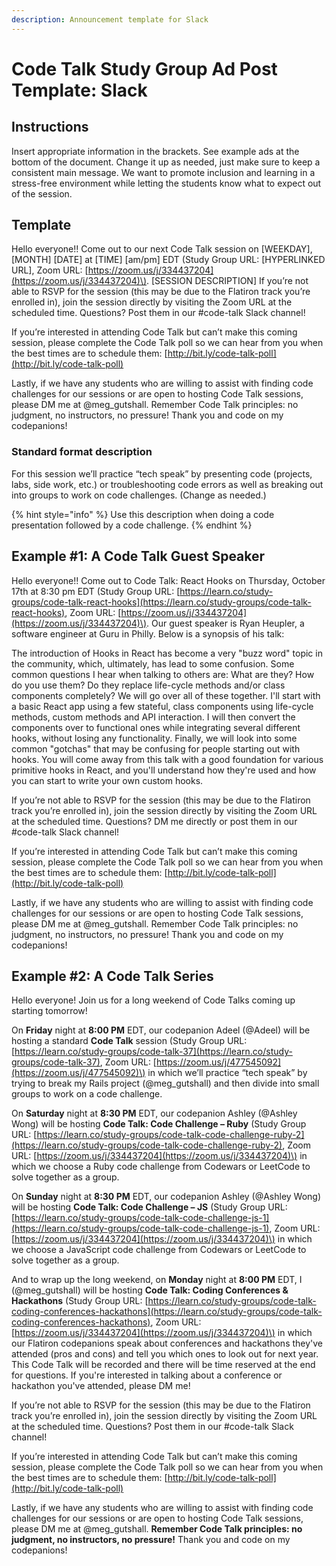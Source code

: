 ```yaml
---
description: Announcement template for Slack
---
```


# Code Talk Study Group Ad Post Template: Slack

## Instructions

Insert appropriate information in the brackets. See example ads at the bottom of the document. Change it up as needed, just make sure to keep a consistent main message. We want to promote inclusion and learning in a stress-free environment while letting the students know what to expect out of the session.

## Template

Hello everyone!! Come out to our next Code Talk session on \[WEEKDAY\], \[MONTH\] \[DATE\] at \[TIME\] \[am/pm\] EDT \(Study Group URL: \[HYPERLINKED URL\], Zoom URL: [https://zoom.us/j/334437204](https://zoom.us/j/334437204)\). \[SESSION DESCRIPTION\] If you’re not able to RSVP for the session \(this may be due to the Flatiron track you’re enrolled in\), join the session directly by visiting the Zoom URL at the scheduled time. Questions? Post them in our \#code-talk Slack channel!

If you’re interested in attending Code Talk but can’t make this coming session, please complete the Code Talk poll so we can hear from you when the best times are to schedule them: [http://bit.ly/code-talk-poll](http://bit.ly/code-talk-poll)

Lastly, if we have any students who are willing to assist with finding code challenges for our sessions or are open to hosting Code Talk sessions, please DM me at @meg\_gutshall. Remember Code Talk principles: no judgment, no instructors, no pressure! Thank you and code on my codepanions!

### Standard format description

For this session we’ll practice “tech speak” by presenting code \(projects, labs, side work, etc.\) or troubleshooting code errors as well as breaking out into groups to work on code challenges. \(Change as needed.\)

{% hint style="info" %}
Use this description when doing a code presentation followed by a code challenge.
{% endhint %}

## Example \#1: A Code Talk Guest Speaker

Hello everyone!! Come out to Code Talk: React Hooks on Thursday, October 17th at 8:30 pm EDT \(Study Group URL: [https://learn.co/study-groups/code-talk-react-hooks](https://learn.co/study-groups/code-talk-react-hooks), Zoom URL: [https://zoom.us/j/334437204](https://zoom.us/j/334437204)\). Our guest speaker is Ryan Heupler, a software engineer at Guru in Philly. Below is a synopsis of his talk:

The introduction of Hooks in React has become a very "buzz word" topic in the community, which, ultimately, has lead to some confusion. Some common questions I hear when talking to others are: What are they? How do you use them? Do they replace life-cycle methods and/or class components completely? We will go over all of these together. I'll start with a basic React app using a few stateful, class components using life-cycle methods, custom methods and API interaction. I will then convert the components over to functional ones while integrating several different hooks, without losing any functionality. Finally, we will look into some common "gotchas" that may be confusing for people starting out with hooks. You will come away from this talk with a good foundation for various primitive hooks in React, and you'll understand how they're used and how you can start to write your own custom hooks.

If you’re not able to RSVP for the session \(this may be due to the Flatiron track you’re enrolled in\), join the session directly by visiting the Zoom URL at the scheduled time. Questions? DM me directly or post them in our \#code-talk Slack channel!

If you’re interested in attending Code Talk but can’t make this coming session, please complete the Code Talk poll so we can hear from you when the best times are to schedule them: [http://bit.ly/code-talk-poll](http://bit.ly/code-talk-poll)

Lastly, if we have any students who are willing to assist with finding code challenges for our sessions or are open to hosting Code Talk sessions, please DM me at @meg\_gutshall. Remember Code Talk principles: no judgment, no instructors, no pressure! Thank you and code on my codepanions!

## Example \#2: A Code Talk Series

Hello everyone! Join us for a long weekend of Code Talks coming up starting tomorrow!

On **Friday** night at **8:00 PM** EDT, our codepanion Adeel \(@Adeel\) will be hosting a standard **Code Talk** session \(Study Group URL: [https://learn.co/study-groups/code-talk-37](https://learn.co/study-groups/code-talk-37), Zoom URL: [https://zoom.us/j/477545092](https://zoom.us/j/477545092)\) in which we’ll practice “tech speak” by trying to break my Rails project \(@meg\_gutshall\) and then divide into small groups to work on a code challenge.

On **Saturday** night at **8:30 PM** EDT, our codepanion Ashley \(@Ashley Wong\) will be hosting **Code Talk: Code Challenge – Ruby** \(Study Group URL: [https://learn.co/study-groups/code-talk-code-challenge-ruby-2](https://learn.co/study-groups/code-talk-code-challenge-ruby-2), Zoom URL: [https://zoom.us/j/334437204](https://zoom.us/j/334437204)\) in which we choose a Ruby code challenge from Codewars or LeetCode to solve together as a group.

On **Sunday** night at **8:30 PM** EDT, our codepanion Ashley \(@Ashley Wong\) will be hosting **Code Talk: Code Challenge – JS** \(Study Group URL: [https://learn.co/study-groups/code-talk-code-challenge-js-1](https://learn.co/study-groups/code-talk-code-challenge-js-1), Zoom URL: [https://zoom.us/j/334437204](https://zoom.us/j/334437204)\) in which we choose a JavaScript code challenge from Codewars or LeetCode to solve together as a group.

And to wrap up the long weekend, on **Monday** night at **8:00 PM** EDT, I \(@meg\_gutshall\) will be hosting **Code Talk: Coding Conferences & Hackathons** \(Study Group URL: [https://learn.co/study-groups/code-talk-coding-conferences-hackathons](https://learn.co/study-groups/code-talk-coding-conferences-hackathons), Zoom URL: [https://zoom.us/j/334437204](https://zoom.us/j/334437204)\) in which our Flatiron codepanions speak about conferences and hackathons they've attended \(pros and cons\) and tell you which ones to look out for next year. This Code Talk will be recorded and there will be time reserved at the end for questions. If you're interested in talking about a conference or hackathon you've attended, please DM me!

If you’re not able to RSVP for the session \(this may be due to the Flatiron track you’re enrolled in\), join the session directly by visiting the Zoom URL at the scheduled time. Questions? Post them in our \#code-talk Slack channel!

If you’re interested in attending Code Talk but can’t make this coming session, please complete the Code Talk poll so we can hear from you when the best times are to schedule them: [http://bit.ly/code-talk-poll](http://bit.ly/code-talk-poll)

Lastly, if we have any students who are willing to assist with finding code challenges for our sessions or are open to hosting Code Talk sessions, please DM me at @meg\_gutshall. **Remember Code Talk principles: no judgment, no instructors, no pressure!** Thank you and code on my codepanions!

